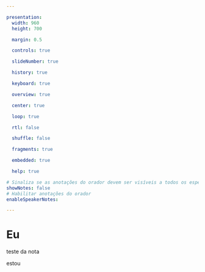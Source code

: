 ```yaml
---

presentation:
  width: 960
  height: 700

  margin: 0.5

  controls: true

  slideNumber: true

  history: true

  keyboard: true

  overview: true

  center: true

  loop: true

  rtl: false

  shuffle: false

  fragments: true

  embedded: true

  help: true

# Sinaliza se as anotações do orador devem ser visíveis a todos os espectadores
showNotes: false
# Habilitar anotações do orador
enableSpeakerNotes: 

---
```


<!-- slide  -->
# Eu
<!-- slide  -->
teste da nota
<!-- slide vertical=true -->
estou
